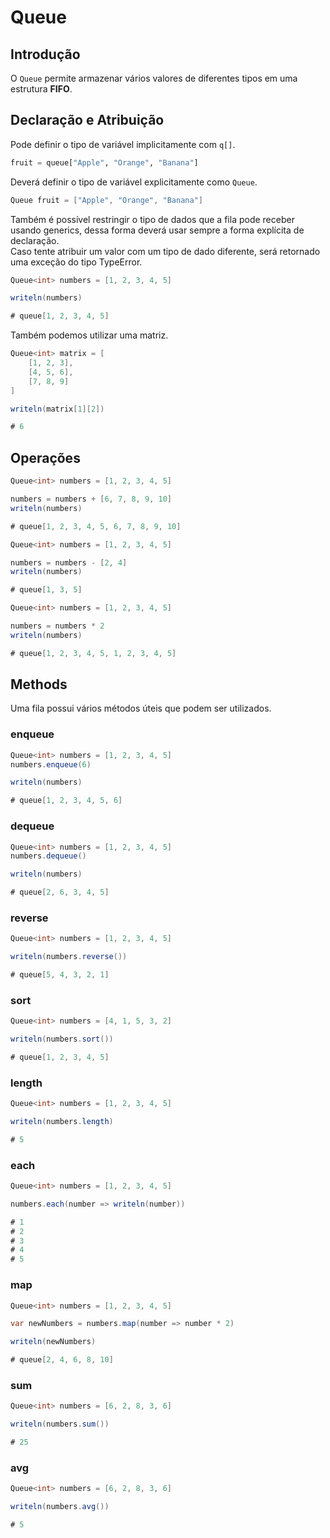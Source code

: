 # Queue

## Introdução

O `Queue` permite armazenar vários valores de diferentes tipos em uma estrutura **FIFO**.

## Declaração e Atribuição

Pode definir o tipo de variável implicitamente com `q[]`.

```python
fruit = queue["Apple", "Orange", "Banana"]
```

Deverá definir o tipo de variável explicitamente como `Queue`.

```csharp
Queue fruit = ["Apple", "Orange", "Banana"]
```

Também é possível restringir o tipo de dados que a fila pode receber usando generics, dessa forma deverá usar sempre a forma explícita de declaração.\
Caso tente atribuir um valor com um tipo de dado diferente, será retornado uma exceção do tipo TypeError.

```csharp
Queue<int> numbers = [1, 2, 3, 4, 5]

writeln(numbers)

# queue[1, 2, 3, 4, 5]
```

Também podemos utilizar uma matriz.

```csharp
Queue<int> matrix = [
    [1, 2, 3],
    [4, 5, 6],
    [7, 8, 9]
]

writeln(matrix[1][2])

# 6
```

## Operações

```csharp
Queue<int> numbers = [1, 2, 3, 4, 5]

numbers = numbers + [6, 7, 8, 9, 10]
writeln(numbers)

# queue[1, 2, 3, 4, 5, 6, 7, 8, 9, 10]
```

```csharp
Queue<int> numbers = [1, 2, 3, 4, 5]

numbers = numbers - [2, 4]
writeln(numbers)

# queue[1, 3, 5]
```

```csharp
Queue<int> numbers = [1, 2, 3, 4, 5]

numbers = numbers * 2
writeln(numbers)

# queue[1, 2, 3, 4, 5, 1, 2, 3, 4, 5]
```

## Methods

Uma fila possui vários métodos úteis que podem ser utilizados.

### enqueue

```csharp
Queue<int> numbers = [1, 2, 3, 4, 5]
numbers.enqueue(6)

writeln(numbers)

# queue[1, 2, 3, 4, 5, 6]
```

### dequeue

```csharp
Queue<int> numbers = [1, 2, 3, 4, 5]
numbers.dequeue()

writeln(numbers)

# queue[2, 6, 3, 4, 5]
```

### reverse

```csharp
Queue<int> numbers = [1, 2, 3, 4, 5]

writeln(numbers.reverse())

# queue[5, 4, 3, 2, 1]
```

### sort

```csharp
Queue<int> numbers = [4, 1, 5, 3, 2]

writeln(numbers.sort())

# queue[1, 2, 3, 4, 5]
```

### length

```csharp
Queue<int> numbers = [1, 2, 3, 4, 5]

writeln(numbers.length)

# 5
```

### each

```csharp
Queue<int> numbers = [1, 2, 3, 4, 5]

numbers.each(number => writeln(number))

# 1
# 2
# 3
# 4
# 5
```

### map

```csharp
Queue<int> numbers = [1, 2, 3, 4, 5]

var newNumbers = numbers.map(number => number * 2)

writeln(newNumbers)

# queue[2, 4, 6, 8, 10]
```

### sum

```csharp
Queue<int> numbers = [6, 2, 8, 3, 6]

writeln(numbers.sum())

# 25
```

### avg

```csharp
Queue<int> numbers = [6, 2, 8, 3, 6]

writeln(numbers.avg())

# 5
```
